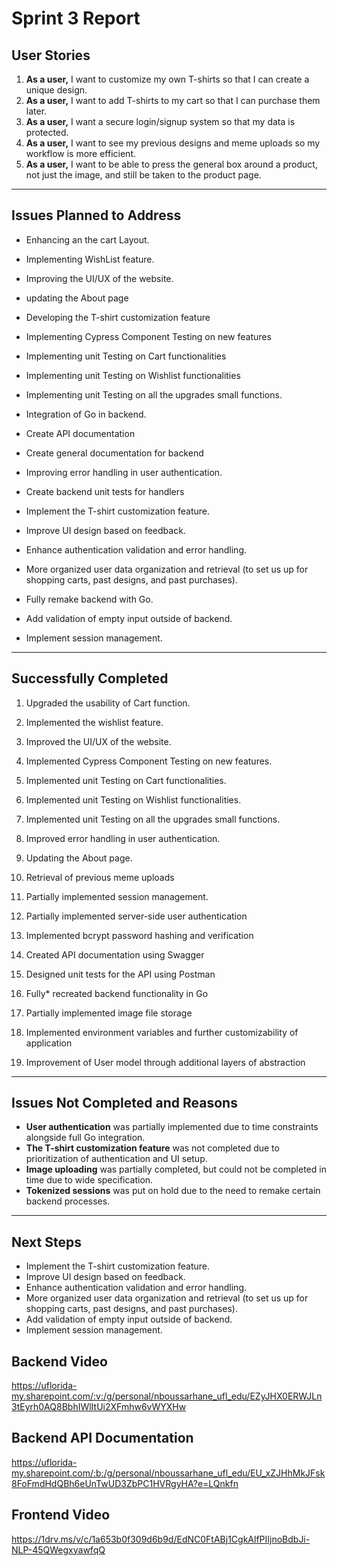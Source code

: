 # Sprint 3 Report

## User Stories

1. **As a user,** I want to customize my own T-shirts so that I can create a unique design.
2. **As a user,** I want to add T-shirts to my cart so that I can purchase them later.
3. **As a user,** I want a secure login/signup system so that my data is protected.
4. **As a user,** I want to see my previous designs and meme uploads so my workflow is more efficient.
5. **As a user,** I want to be able to press the general box around a product, not just the image, and still be taken to the product page.

---

## Issues Planned to Address

- Enhancing an the cart Layout.
- Implementing WishList feature.
- Improving the UI/UX of the website.
- updating the About page
- Developing the T-shirt customization feature
- Implementing Cypress Component Testing on new features
- Implementing unit Testing on Cart functionalities
- Implementing unit Testing on Wishlist functionalities
- Implementing unit Testing on all the upgrades small functions.

- Integration of Go in backend.
- Create API documentation
- Create general documentation for backend
- Improving error handling in user authentication.
- Create backend unit tests for handlers
- Implement the T-shirt customization feature.
- Improve UI design based on feedback.
- Enhance authentication validation and error handling.
- More organized user data organization and retrieval (to set us up for shopping carts, past 
  designs, and past purchases).
- Fully remake backend with Go.
- Add validation of empty input outside of backend.
- Implement session management.

---

## Successfully Completed

1. Upgraded the usability of Cart function.
2. Implemented the wishlist feature.
3. Improved the UI/UX of the website.
4. Implemented Cypress Component Testing on new features.
5. Implemented unit Testing on Cart functionalities.
6. Implemented unit Testing on Wishlist functionalities.
7. Implemented unit Testing on all the upgrades small functions.
8. Improved error handling in user authentication.
9. Updating the About page.

10. Retrieval of previous meme uploads
11. Partially implemented session management.
12. Partially implemented server-side user authentication
13. Implemented bcrypt password hashing and verification
14. Created API documentation using Swagger
15. Designed unit tests for the API using Postman
16. Fully* recreated backend functionality in Go
17. Partially implemented image file storage
18. Implemented environment variables and further customizability of application
19. Improvement of User model through additional layers of abstraction

---

## Issues Not Completed and Reasons

- **User authentication**  was partially implemented due to time constraints alongside full Go integration.
- **The T-shirt customization feature** was not completed due to prioritization of authentication and UI setup.
- **Image uploading** was partially completed, but could not be completed in time due to wide specification.
- **Tokenized sessions** was put on hold due to the need to remake certain backend processes.

---

## Next Steps

- Implement the T-shirt customization feature.
- Improve UI design based on feedback.
- Enhance authentication validation and error handling.
- More organized user data organization and retrieval (to set us up for shopping carts, past designs, and past purchases).
- Add validation of empty input outside of backend.
- Implement session management.
  

  
## Backend Video

https://uflorida-my.sharepoint.com/:v:/g/personal/nboussarhane_ufl_edu/EZyJHX0ERWJLn3tEyrh0AQ8BbhIWlItUi2XFmhw6vWYXHw

## Backend API Documentation

https://uflorida-my.sharepoint.com/:b:/g/personal/nboussarhane_ufl_edu/EU_xZJHhMkJFsk8FoFmdHdQBh6eUnTwUD3ZbPC1HVRgyHA?e=LQnkfn

## Frontend Video

https://1drv.ms/v/c/1a653b0f309d6b9d/EdNC0FtABj1CgkAlfPIIjnoBdbJi-NLP-45QWegxyawfqQ

